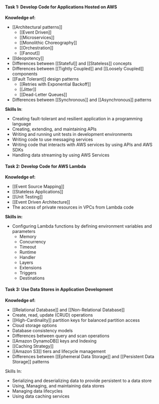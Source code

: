 #### Task 1: Develop Code for Applications Hosted on AWS

**Knowledge of:**
- [[Architectural patterns]] 
	- [[Event Driven]]
	- [[Microservices]]
	- [[Monolithic Choreography]]
	- [[Orchestration]] 
	- [[Fanout]]
- [[Ideopotency]]
- Differences between [[Stateful]] and [[Stateless]] concepts
- Differences between [[Tightly Coupled]] and [[Loosely Coupled]] components
- [[Fault Tolerant]] design patterns 
	- [[Retries with Exponential Backoff]]
	- [[Jitter]]
	- [[Dead-Letter Queues]]
- Differences between [[Synchronous]] and [[Asynchronous]] patterns

**Skills In**:
- Creating fault-tolerant and resilient application in a programming language
- Creating, extending, and maintaining APIs
- Writing and running unit tests in development environments
- Writing code to use messaging services
- Writing code that interacts with AWS services by using APIs and AWS SDKs
- Handling data streaming by using AWS Services

#### Task 2: Develop Code for AWS Lambda

**Knowledge of:**
- [[Event Source Mapping]]
- [[Stateless Applications]]
- [[Unit Testing]]
- [[Event Driven Architecture]]
- The access of private resources in VPCs from Lambda code

**Skills in:**
- Configuring Lambda functions by defining environment variables and parameters
	- Memory
	- Concurrency
	- Timeout
	- Runtime
	- Handler
	- Layers
	- Extensions
	- Triggers
	- Destinations

#### Task 3: Use Data Stores in Application Development

**Knowledge of:**
- [[Relational Database]] and [[Non-Relational Database]]
- Create, read, update (CRUD) operations
- [[High-Cardinality]] partition keys for balanced partition access
- Cloud storage options
- Database consistency models
- Differences between query and scan operations
- [[Amazon DynamoDB]] keys and Indexing
- [[Caching Strategy]]
- [[Amazon S3]] tiers and lifecycle management
- Differences between [[Ephemeral Data Storage]] and [[Persistent Data Storage]] patterns

Skills In:
- Serializing and deserializing data to provide persistent to a data store
- Using, Managing, and maintaining data stores
- Managing data lifecycles
- Using data caching services
